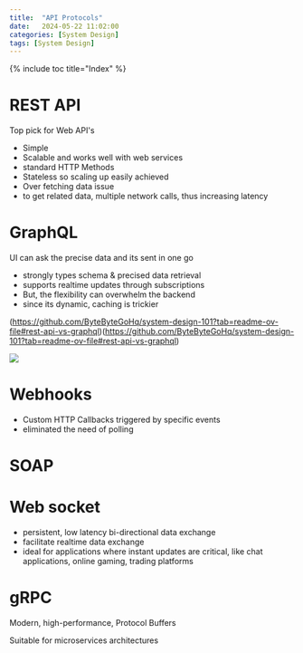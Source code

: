 ```yaml
---
title:  "API Protocols"
date:   2024-05-22 11:02:00
categories: [System Design]
tags: [System Design]
---
```

{% include toc title="Index" %}

# REST API

Top pick for Web API's
- Simple
- Scalable and works well with web services 
- standard HTTP Methods
- Stateless so scaling up easily achieved
- Over fetching data issue
- to get related data, multiple network calls, thus increasing latency

# GraphQL
 UI can ask the precise data and its sent in one go
 - strongly types schema & precised data retrieval
 - supports realtime updates through subscriptions
 - But, the flexibility can overwhelm the backend
 - since its dynamic, caching is trickier

(https://github.com/ByteByteGoHq/system-design-101?tab=readme-ov-file#rest-api-vs-graphql)(https://github.com/ByteByteGoHq/system-design-101?tab=readme-ov-file#rest-api-vs-graphql)

![](https://www.youtube.com/watch?v=yWzKJPw_VzM)

# Webhooks
- Custom HTTP Callbacks triggered by specific events
- eliminated the need of polling 

# SOAP

# Web socket
- persistent, low latency bi-directional data exchange
- facilitate realtime data exchange
- ideal for applications where instant updates are critical, like chat applications, online gaming, trading platforms

# gRPC

Modern, high-performance, Protocol Buffers

Suitable for microservices architectures 


